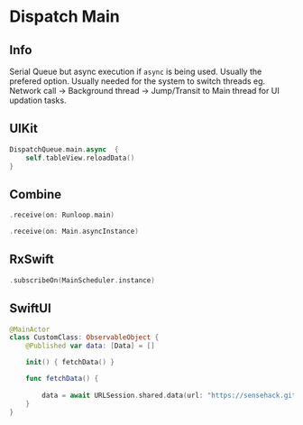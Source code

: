 # Dispatch Main
## Info

Serial Queue but async execution if `async` is being used. Usually the prefered option.
Usually needed for the system to switch threads 
eg. Network call -> Background thread
-> Jump/Transit to Main thread for UI updation tasks.


## UIKit
```swift
DispatchQueue.main.async  {
	self.tableView.reloadData()
}
```


## Combine
```swift
.receive(on: Runloop.main)

.receive(on: Main.asyncInstance)
```

## RxSwift

```swift
.subscribeOn(MainScheduler.instance)
```

## SwiftUI

```swift
@MainActor
class CustomClass: ObservableObject {
	@Published var data: [Data] = []

	init() { fetchData() }

	func fetchData() {
		
		data = await URLSession.shared.data(url: "https://sensehack.github.io/")
	}
}
```
